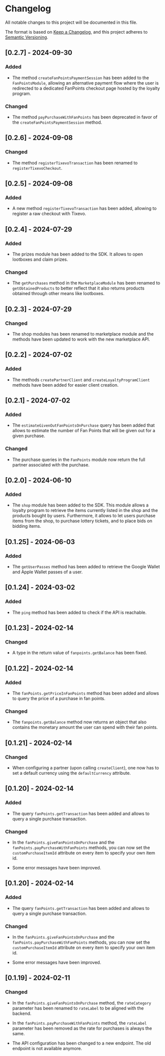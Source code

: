 # Changelog

All notable changes to this project will be documented in this file.

The format is based on [Keep a Changelog](https://keepachangelog.com/en/1.1.0/),
and this project adheres to [Semantic Versioning](https://semver.org/spec/v2.0.0.html).

## [0.2.7] - 2024-09-30

### Added

-   The method `createFanPointsPaymentSession` has been added to the `FanPointsModule`, allowing an alternative payment flow where the user is redirected to a dedicated FanPoints checkout page hosted by the loyalty program.

### Changed

-   The method `payPurchaseWithFanPoints` has been deprecated in favor of the `createFanPointsPaymentSession` method.

## [0.2.6] - 2024-09-08

### Changed

-   The method `registerTixevoTransaction` has been renamed to `registerTixevoCheckout`.

## [0.2.5] - 2024-09-08

### Added

-   A new method `registerTixevoTransaction` has been added, allowing to register a raw checkout with Tixevo.

## [0.2.4] - 2024-07-29

### Added

-   The prizes module has been added to the SDK. It allows to open lootboxes and claim prizes.

### Changed

-   The `getPurchases` method in the `MarketplaceModule` has been renamed to `getObtainedProducts` to better reflect that it also returns products obtained through other means like lootboxes.

## [0.2.3] - 2024-07-29

### Changed

-   The shop modules has been renamed to marketplace module and the methods have been updated to work with the new marketplace API.

## [0.2.2] - 2024-07-02

### Added

-   The methods `createPartnerClient` and `createLoyaltyProgramClient` methods have been added for easier client creation.

## [0.2.1] - 2024-07-02

### Added

-   The `estimateGivenOutFanPointsOnPurchase` query has been added that allows to estimate the number of Fan Points that will be given out for a given purchase.

### Changed

-   The purchase queries in the `FanPoints` module now return the full partner associated with the purchase.

## [0.2.0] - 2024-06-10

### Added

-   The `shop` module has been added to the SDK. This module allows a loyalty program to retrieve the items currently listed in the shop and the products bought by users. Furthermore, it allows to let users purchase items from the shop, to purchase lottery tickets, and to place bids on bidding items.

## [0.1.25] - 2024-06-03

### Added

-   The `getUserPasses` method has been added to retrieve the Google Wallet and Apple Wallet passes of a user.

## [0.1.24] - 2024-03-02

### Added

-   The `ping` method has been added to check if the API is reachable.

## [0.1.23] - 2024-02-14

### Changed

-   A type in the return value of `fanpoints.getBalance` has been fixed.

## [0.1.22] - 2024-02-14

### Added

-   The `fanPoints.getPriceInFanPoints` method has been added and allows to query the price of a purchase in fan points.

### Changed

-   The `fanpoints.getBalance` method now returns an object that also contains the monetary amount the user can spend with their fan points.

## [0.1.21] - 2024-02-14

### Changed

-   When configuring a partner (upon calling `createClient`), one now has to set a default currency using the `defaultCurrency` attribute.

## [0.1.20] - 2024-02-14

### Added

-   The query `fanPoints.getTransaction` has been added and allows to query a single purchase transaction.

### Changed

-   In the `fanPoints.giveFanPointsOnPurchase` and the `fanPoints.payPurchaseWithFanPoints` methods, you can now set the `customPurchaseItemId` attribute on every item to specify your own item id.

-   Some error messages have been improved.

## [0.1.20] - 2024-02-14

### Added

-   The query `fanPoints.getTransaction` has been added and allows to query a single purchase transaction.

### Changed

-   In the `fanPoints.giveFanPointsOnPurchase` and the `fanPoints.payPurchaseWithFanPoints` methods, you can now set the `customPurchaseItemId` attribute on every item to specify your own item id.

-   Some error messages have been improved.

## [0.1.19] - 2024-02-11

### Changed

-   In the `fanPoints.giveFanPointsOnPurchase` method, the `rateCategory` parameter has been renamed to `rateLabel` to be aligned with the backend.

-   In the `fanPoints.payPurchaseWithFanPoints` method, the `rateLabel` parameter has been removed as the rate for purchases is always the same.

-   The API configuration has been changed to a new endpoint. The old endpoint is not available anymore.
